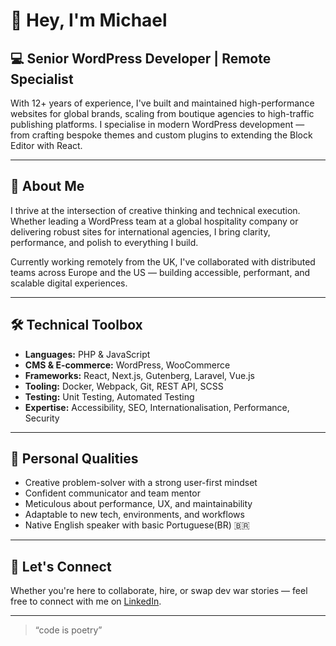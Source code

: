 # 👋 Hey, I'm Michael

## 💻 Senior WordPress Developer | Remote Specialist

With 12+ years of experience, I've built and maintained high-performance websites for global brands, scaling from boutique agencies to high-traffic publishing platforms. I specialise in modern WordPress development — from crafting bespoke themes and custom plugins to extending the Block Editor with React.

---

## 🧭 About Me

I thrive at the intersection of creative thinking and technical execution. Whether leading a WordPress team at a global hospitality company or delivering robust sites for international agencies, I bring clarity, performance, and polish to everything I build.

Currently working remotely from the UK, I've collaborated with distributed teams across Europe and the US — building accessible, performant, and scalable digital experiences.

---

## 🛠️ Technical Toolbox

- **Languages:** PHP & JavaScript
- **CMS & E-commerce:** WordPress, WooCommerce
- **Frameworks:** React, Next.js, Gutenberg, Laravel, Vue.js
- **Tooling:** Docker, Webpack, Git, REST API, SCSS
- **Testing:** Unit Testing, Automated Testing
- **Expertise:** Accessibility, SEO, Internationalisation, Performance, Security

---

## 🧠 Personal Qualities

- Creative problem-solver with a strong user-first mindset  
- Confident communicator and team mentor  
- Meticulous about performance, UX, and maintainability  
- Adaptable to new tech, environments, and workflows  
- Native English speaker with basic Portuguese(BR) 🇧🇷

---

## 🚀 Let's Connect

Whether you're here to collaborate, hire, or swap dev war stories — feel free to connect with me on [LinkedIn](https://linkedin.com/in/smededwards).

---

> “code is poetry”
